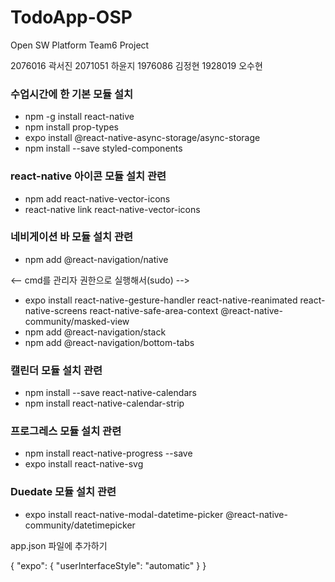 # TodoApp-OSP
Open SW Platform Team6 Project

2076016 곽서진
2071051 하윤지
1976086 김정현
1928019 오수현


### 수업시간에 한 기본 모듈 설치
<ul>
  <li>npm -g install react-native</li>
  <li>npm install prop-types</li>
  <li>expo install @react-native-async-storage/async-storage</li>
  <li>npm install --save styled-components</li>
</ul>


### react-native 아이콘 모듈 설치 관련 
<ul>
  <li>npm add react-native-vector-icons</li>
  <li>react-native link react-native-vector-icons</li>
</ul>


### 네비게이션 바 모듈 설치 관련
<ul>
  <li>npm add @react-navigation/native</li>
</ul>
<-- cmd를 관리자 권한으로 실행해서(sudo) -->
<ul>
  <li>expo install react-native-gesture-handler react-native-reanimated react-native-screens react-native-safe-area-context @react-native-community/masked-view</li>
  <li>npm add @react-navigation/stack</li>
  <li>npm add @react-navigation/bottom-tabs</li>
</ul>


### 캘린더 모듈 설치 관련
<ul>
  <li>npm install --save react-native-calendars</li>
  <li>npm install react-native-calendar-strip</li>
</ul>


### 프로그레스 모듈 설치 관련
<ul>
  <li>npm install react-native-progress --save</li>
  <li>expo install react-native-svg</li>
</ul>

### Duedate 모듈 설치 관련
<ul>
  <li>expo install react-native-modal-datetime-picker @react-native-community/datetimepicker</li>
</ul>

app.json 파일에 추가하기

{
  "expo": {
    "userInterfaceStyle": "automatic"
  }
}
